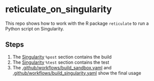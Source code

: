 # reticulate_on_singularity

This repo shows how to work with the R package `reticulate` 
to run a Python script on Singularity.

## Steps

 1. The [Singularity](Singularity) `%post` section contains the build
 2. The [Singularity](Singularity) `%test` section contains the test
 3. The [.github/workflows/build_sandbox.yaml](.github/workflows/build_sandbox.yaml)
   and [.github/workflows/build_singularity.yaml](.github/workflows/build_singularity.yaml)
   show the final usage


